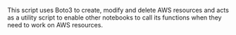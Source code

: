 This script uses Boto3 to create, modify and delete AWS resources and acts as a utility script to enable other notebooks to call its functions when they need to work on AWS resources.
